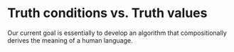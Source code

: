 # Truth conditions vs. Truth values

Our current goal is essentially to develop an algorithm that compositionally derives the meaning of a human language.
